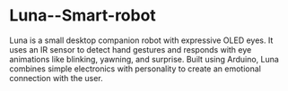 # Luna--Smart-robot

Luna is a small desktop companion robot with expressive OLED eyes. It uses an IR sensor to detect hand gestures and responds with eye animations like blinking, yawning, and surprise. Built using Arduino, Luna combines simple electronics with personality to create an emotional connection with the user.

